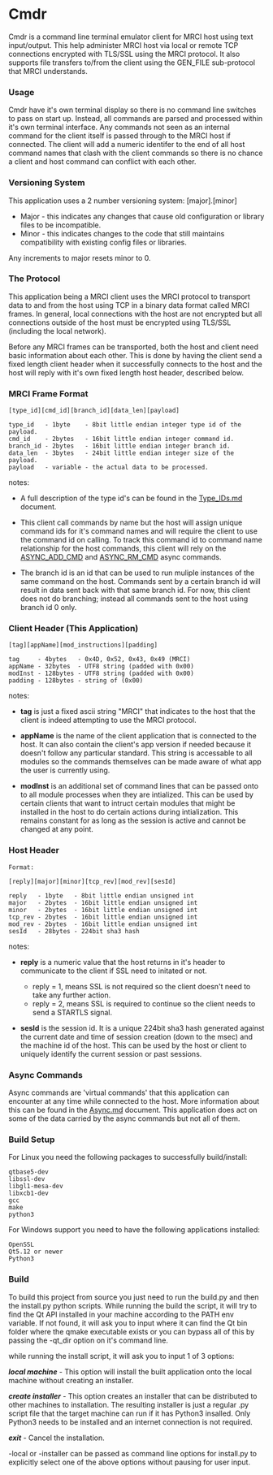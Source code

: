 # Cmdr #

Cmdr is a command line terminal emulator client for MRCI host using text input/output. This help administer MRCI host via local or remote TCP connections encrypted with TLS/SSL using the MRCI protocol. It also supports file transfers to/from the client using the GEN_FILE sub-protocol that MRCI understands.

### Usage ###

Cmdr have it's own terminal display so there is no command line switches to pass on start up. Instead, all commands are parsed and processed within it's own terminal interface. Any commands not seen as an internal command for the client itself is passed through to the MRCI host if connected. The client will add a numeric identifer to the end of all host command names that clash with the client commands so there is no chance a client and host command can conflict with each other.  

### Versioning System ###

This application uses a 2 number versioning system: [major].[minor]

* Major - this indicates any changes that cause old configuration or library files to be incompatible.
* Minor - this indicates changes to the code that still maintains compatibility with existing config files or libraries.

Any increments to major resets minor to 0.

### The Protocol ###

This application being a MRCI client uses the MRCI protocol to transport data to and from the host using TCP in a binary data format called MRCI frames. In general, local connections with the host are not encrypted but all connections outside of the host must be encrypted using TLS/SSL (including the local network).

Before any MRCI frames can be transported, both the host and client need basic information about each other. This is done by having the client send a fixed length client header when it successfully connects to the host and the host will reply with it's own fixed length host header, described below.

### MRCI Frame Format ###

```
[type_id][cmd_id][branch_id][data_len][payload]

type_id   - 1byte    - 8bit little endian integer type id of the payload.
cmd_id    - 2bytes   - 16bit little endian integer command id.
branch_id - 2bytes   - 16bit little endian integer branch id.
data_len  - 3bytes   - 24bit little endian integer size of the payload.
payload   - variable - the actual data to be processed.
```

notes:

* A full description of the type id's can be found in the [Type_IDs.md](type_ids.md) document.

* This client call commands by name but the host will assign unique command ids for it's command names and will require the client to use the command id on calling. To track this command id to command name relationship for the host commands, this client will rely on the [ASYNC_ADD_CMD](async.md) and [ASYNC_RM_CMD](async.md) async commands.

* The branch id is an id that can be used to run muliple instances of the same command on the host. Commands sent by a certain branch id will result in data sent back with that same branch id. For now, this client does not do branching; instead all commands sent to the host using branch id 0 only.

### Client Header (This Application) ###

```
[tag][appName][mod_instructions][padding]

tag     - 4bytes   - 0x4D, 0x52, 0x43, 0x49 (MRCI)
appName - 32bytes  - UTF8 string (padded with 0x00)
modInst - 128bytes - UTF8 string (padded with 0x00)
padding - 128bytes - string of (0x00)
```

notes:

* **tag** is just a fixed ascii string "MRCI" that indicates to the host that the client is indeed attempting to use the MRCI protocol.

* **appName** is the name of the client application that is connected to the host. It can also contain the client's app version if needed because it doesn't follow any particular standard. This string is accessable to all modules so the commands themselves can be made aware of what app the user is currently using.

* **modInst** is an additional set of command lines that can be passed onto to all module processes when they are intialized. This can be used by certain clients that want to intruct certain modules that might be installed in the host to do certain actions during intialization. This remains constant for as long as the session is active and cannot be changed at any point.

### Host Header ###

```
Format:

[reply][major][minor][tcp_rev][mod_rev][sesId]

reply   - 1byte   - 8bit little endian unsigned int
major   - 2bytes  - 16bit little endian unsigned int
minor   - 2bytes  - 16bit little endian unsigned int
tcp_rev - 2bytes  - 16bit little endian unsigned int
mod_rev - 2bytes  - 16bit little endian unsigned int
sesId   - 28bytes - 224bit sha3 hash
```

notes:

* **reply** is a numeric value that the host returns in it's header to communicate to the client if SSL need to initated or not.

    * reply = 1, means SSL is not required so the client doesn't need to take any further action.
    * reply = 2, means SSL is required to continue so the client needs to send a STARTLS signal.

* **sesId** is the session id. It is a unique 224bit sha3 hash generated against the current date and time of session creation (down to the msec) and the machine id of the host. This can be used by the host or client to uniquely identify the current session or past sessions.

### Async Commands ###

Async commands are 'virtual commands' that this application can encounter at any time while connected to the host. More information about this can be found in the [Async.md](Async.md) document. This application does act on some of the data carried by the async commands but not all of them.

### Build Setup ###

For Linux you need the following packages to successfully build/install:
```
qtbase5-dev
libssl-dev
libgl1-mesa-dev
libxcb1-dev
gcc
make
python3
```

For Windows support you need to have the following applications installed:
```
OpenSSL
Qt5.12 or newer
Python3
```

### Build ###

To build this project from source you just need to run the build.py and then the install.py python scripts. While running the build the script, it will try to find the Qt API installed in your machine according to the PATH env variable. If not found, it will ask you to input where it can find the Qt bin folder where the qmake executable exists or you can bypass all of this by passing the -qt_dir option on it's command line.

while running the install script, it will ask you to input 1 of 3 options:

***local machine*** - This option will install the built application onto the local machine without creating an installer.

***create installer*** - This option creates an installer that can be distributed to other machines to installation. The resulting installer is just a regular .py script file that the target machine can run if it has Python3 insalled. Only Python3 needs to be installed and an internet connection is not required.

***exit*** - Cancel the installation.

-local or -installer can be passed as command line options for install.py to explicitly select one of the above options without pausing for user input.
